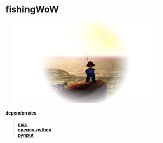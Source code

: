 # fishingWoW
<p align="center">
  <img src="imgs/flag3.png" width="460">
</p>

#### dependencies
> **[mss](https://pypi.org/project/mss/)**   
> **[opencv-python](https://pypi.org/project/opencv-python/)**   
> **[pynput](https://github.com/moses-palmer/pynput)**   
<br/>
